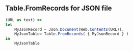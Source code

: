 ## Table.FromRecords for JSON file
```js
(URL as text) =>
let
    MyJsonRecord = Json.Document(Web.Contents(URL)),
    MyJsonTable= Table.FromRecords( { MyJsonRecord } )
in
    MyJsonTable
